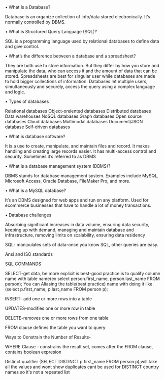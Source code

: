 •	What Is a Database?


Database is an organize collection of info/data stored electronically. It’s normally controlled by DBMS. 


•	What is Structured Query Language (SQL)?


SQL is a programming language	used by relational databases to define data and give control. 


•	What’s the difference between a database and a spreadsheet?


They are both use to store information. But they differ by how you store and manipulate the data, who can access it and the amount of data that can be stored. Spreadsheets are best for singular user while databases are made to hold bigger collections of information. Databases let multiple users, simultaneously and securely, access the query using a complex language and logic.


•	Types of databases


Relational databases
Object-oreiented databases
Distributed databases 
Data warehouses 
NoSQL databases
Graph databases 
Open source databases
Cloud databases
Multimodal databases
Document/JSON database
Self-driven databases



•	What is database software?


It is a use to create, manipulate, and maintain files and record. It makes handling and creating large records easier. It has multi-access control and security. Sometimes it’s referred to as DBMS


•	What is a database management system (DBMS)?


DBMS stands for database management system. Examples include MySQL, Microsoft Access, Oracle Database, FileMaker Pro, and more.



•	What is a MySQL database?


It’s an DBMS designed for web apps and run on any platform. Used for ecommerce businesses that have to handle a lot of money transactions. 


•	Database challenges


Absorbing significant increases in data volume, ensuring data security, keeping up with demand, managing and maintain database and infrastructure, removing limits on scalability, ensuring data residency


SQL- manipulates sets of data-once you know SQL, other queries are easy.



Ansi and ISO standards



SQL COMMANDS


SELECT-get data, be more explicit is best-good practice is to qualify column name with table name(ex select person.first_name, person.last_name FROM person); 
You can Aliasing the table(best practice) name with doing it like (select p.first_name, p.last_name FROM person p); 


INSERT- add one or more rows into a table

UPDATES-modifies one or more row in table

DELETE-removes one or more rows from one table 

FROM clause defines the table you want to query 


Ways to Constrain the Number of Results-

WHERE Clause - constrains the result set, comes after the FROM clause, contains boolean expresion

Distinct qualifier (SELECT DISTINCT p.first_name FROM person p);will take all the values and wont show duplicates 
cant be used for DISTINCT country names so it's not a repeated list

